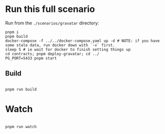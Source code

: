# Run this full scenario

Run from the `./scenarios/gravatar` directory:

```
pnpm i
pnpm build
docker-compose -f ../../docker-compose.yaml up -d # NOTE: if you have some stale data, run docker down with `-v` first.
sleep 5 # ie wait for docker to finish setting things up
cd contracts; pnpm deploy-gravatar; cd ../
PG_PORT=5433 pnpm start
```

## Build

```

pnpm run build

```

# Watch

```

pnpm run watch

```

```

```
